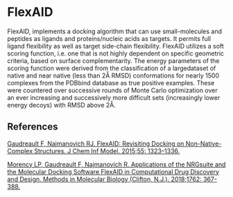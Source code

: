 # FlexAID

FlexAID, implements a docking algorithm that can use small-molecules and peptides as ligands and proteins/nucleic acids as targets. It permits full ligand flexibility as well as target side-chain flexibility. FlexAID utilizes a soft scoring function, i.e. one that is not highly dependent on specific geometric criteria, based on surface complementarity. The energy parameters of the scoring function were derived from the classification of a largedataset of native and near native (less than 2Å RMSD) conformations for nearly 1500 complexes from the PDBbind database as true positive examples. These were countered over successive rounds of Monte Carlo optimization over an ever increasing and successively more difficult sets (increasingly lower energy decoys) with RMSD above 2Å.

## References 

[Gaudreault F, Najmanovich RJ. FlexAID: Revisiting Docking on Non-Native-Complex Structures. J Chem Inf Model. 2015;55: 1323–1336.](https://doi.org/10.1021/acs.jcim.5b00078)

[Morency LP, Gaudreault F, Najmanovich R. Applications of the NRGsuite and the Molecular Docking Software FlexAID in Computational Drug Discovery and Design. Methods in Molecular Biology (Clifton, N.J.). 2018;1762: 367-388.](https://dx.doi.org/10.1007/978-1-4939-7756-7_18)
